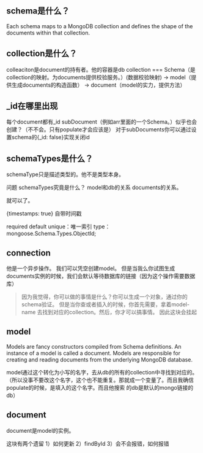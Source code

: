 

## schema是什么？
Each schema maps to a MongoDB collection and defines the shape of the documents within that collection.

## collection是什么？
colleaciton是document的持有者。他的容器是db
collection  === Schema（是collection的映射。为documents提供校验服务。）(数据校验映射) -> model（提供生成documents的构造函数） -> document（model的实力，提供方法）

## _id在哪里出现
每个document都有_id
subDocument（例如arr里面的一个Schema。）似乎也会创建？（不不会。只有populate才会应该是）
对于subDocuments你可以通过设置schema的{_id: false}实现关闭id

## schemaTypes是什么？
schemaType只是描述类型的。他不是类型本身。


问题
schemaTypes究竟是什么？
model和db的关系
documents的关系。

就可以了。

{timestamps: true} 自带时间戳

required
default
unique：唯一索引
type：mongoose.Schema.Types.ObjectId;

## connection
他是一个异步操作。
我们可以凭空创建model。
但是当我么你试图生成documents实例的时候，我们会默认等待数据库的链接（因为这个操作需要数据库）
> 因为我觉得，你可以做的事情是什么？你可以生成一个对象，通过你的schema验证。
>但是当你查或者插入的时候，你首先需要，拿着model-name 去找到对应的collection。然后，你才可以搞事情。
>因此这块会挂起
>


## model
Models are fancy constructors compiled from Schema definitions.
An instance of a model is called a document.
Models are responsible for creating and reading documents from the underlying MongoDB database.

model通过这个转化为小写的名字，去从db的所有的collection中寻找到对应的。
（所以没事不要改这个名字，这个也不能重复。那就成一个变量了。而且我确信populate的时候，是填入的这个名字。而且他搜索
的db是默认的mongo链接的db）

## document
document是model的实例。


这块有两个遗留
1）如何更新
2）findById
3）会不会报错，如何报错